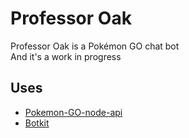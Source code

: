 # Professor Oak

Professor Oak is a Pokémon GO chat bot  
And it's a work in progress


## Uses
* [Pokemon-GO-node-api](Armax/Pokemon-GO-node-api)
* [Botkit](howdyai/botkit)
